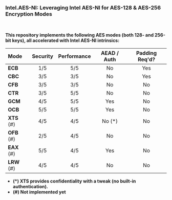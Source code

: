 ### Intel.AES-NI: Leveraging Intel AES-NI for AES-128 & AES-256 Encryption Modes

</br>

**This repository implements the following AES modes (both 128- and 256-bit keys), all accelerated with Intel AES-NI intrinsics:**

| Mode    | Security | Performance | AEAD / Auth | Padding Req'd? |
| :------ | :------: | :---------: | :---------: | :------------: |
| **ECB** |    1/5   |     5/5     |      No     |       Yes      |
| **CBC** |    3/5   |     3/5     |      No     |       Yes      |
| **CFB** |    3/5   |     3/5     |      No     |       No       |
| **CTR** |    3/5   |     5/5     |      No     |       No       |
| **GCM** |    4/5   |     5/5     |     Yes     |       No       |
| **OCB** |    5/5   |     5/5     |     Yes     |       No       |
| **XTS** (#) |    4/5   |     4/5     |     No (*)    |       No       |
| **OFB** (#) |    2/5   |     4/5     |      No     |       No       |
| **EAX** (#) |    5/5   |     4/5     |     Yes     |       No       |
| **LRW** (#) |    4/5   |     4/5     |      No     |       No       |


* **(*) XTS provides confidentiality with a tweak (no built-in authentication).**
* **(#) Not implemented yet**

</br>

